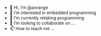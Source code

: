 - 👋 Hi, I’m @anrange
- 👀 I’m interested in embedded programming
- 🌱 I’m currently retaking programming
- 💞️ I’m looking to collaborate on ...
- 📫 How to reach me ...

<!---
anrange/anrange is a ✨ special ✨ repository because its `README.md` (this file) appears on your GitHub profile.
You can click the Preview link to take a look at your changes.
--->
